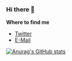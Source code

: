 ### Hi there 👋


**Where to find me**

<!-- - [My Blog](https://blog.skk.moe) -->
- [Twitter](https://twitter.com/bernylinville)
- [E-Mail](mailto:bernylinville@devopsthink.org)


[![Anurag's GitHub stats](https://github-readme-stats.vercel.app/api?username=bernylinville&count_private=true&show_icons=true)](https://github.com/anuraghazra/github-readme-stats)

<!--
**bernylinville/bernylinville** is a ✨ _special_ ✨ repository because its `README.md` (this file) appears on your GitHub profile.

Here are some ideas to get you started:

- 🔭 I’m currently working on ...
- 🌱 I’m currently learning ...
- 👯 I’m looking to collaborate on ...
- 🤔 I’m looking for help with ...
- 💬 Ask me about ...
- 📫 How to reach me: ...
- 😄 Pronouns: ...
- ⚡ Fun fact: ...
-->
